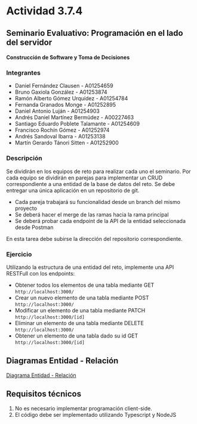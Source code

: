 # Actividad 3.7.4
## Seminario Evaluativo: Programación en el lado del servidor
#### Construcción de Software y Toma de Decisiones 

### Integrantes 

- Daniel Fernández Clausen - A01254659
- Bruno Gaxiola González - A01253874
- Ramón Alberto Gómez Urquídez - A01254784
- Fernanda Granados Monge - A01252895
- Daniel Antonio Luján - A01254903
- Andrés Daniel Martínez Bermúdez - A00227463
- Santiago Eduardo Poblete Talamante - A01254609
- Francisco Rochín Gómez - A01252974
- Andrés Sandoval Ibarra - A01253138
- Martín Gerardo Tánori Sitten - A01252900

### Descripción

Se dividirán en los equipos de reto para realizar cada uno el seminario.
Por cada equipo se dividirán en parejas para implementar un CRUD correspondiente a una entidad de la base de datos del reto.
Se debe entregar una única aplicación en un repositorio de git.

- Cada pareja trabajará su funcionalidad desde un branch del mismo proyecto
- Se deberá hacer el merge de las ramas hacia la rama principal
- Se deberá probar cada endpoint de la API de la entidad seleccionada desde Postman

En esta tarea debe subirse la dirección del repositorio correspondiente.

### Ejercicio 
Utilizando la estructura de una entidad del reto, implemente una API RESTFull con los endpoints:
- Obtener todos los elementos de una tabla mediante GET `http://localhost:3000/`
- Crear un nuevo elemento de una tabla mediante POST `http://localhost:3000/`
- Modificar un elemento de una tabla mediante PATCH `http://localhost:3000/[id]`
- Eliminar un elemento de una tabla mediante DELETE `http://localhost:3000/`
- Obtener un elemento de una tabla dado su id GET `http://localhost:3000/[id]`

## Diagramas Entidad - Relación 

[Diagrama Entidad - Relación](./src/resources/img/diagrams.png)
## Requisitos técnicos

1. No es necesario implementar programación client-side.
2. El código debe ser implementado utilizando Typescript y NodeJS

